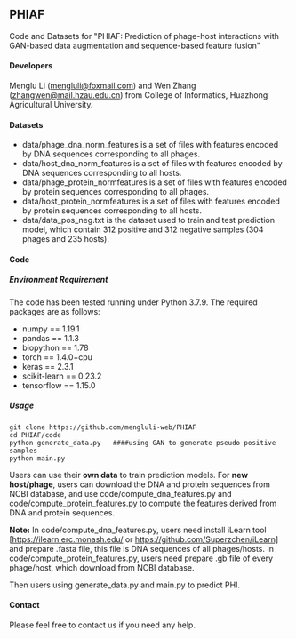 ## PHIAF

Code and Datasets for "PHIAF: Prediction of phage-host interactions with GAN-based data augmentation and sequence-based feature fusion"

#### Developers

Menglu Li (mengluli@foxmail.com) and Wen Zhang (zhangwen@mail.hzau.edu.cn) from College of Informatics, Huazhong Agricultural University.

#### Datasets

- data/phage_dna_norm_features is a set of files with features encoded by DNA sequences corresponding to all phages.
- data/host_dna_norm_features is a set of files with features encoded by DNA sequences corresponding to all hosts.
- data/phage_protein_normfeatures is a set of files with features encoded by protein sequences corresponding to all phages.
- data/host_protein_normfeatures is a set of files with features encoded by protein sequences corresponding to all hosts.
- data/data_pos_neg.txt is the dataset used to train and test prediction model, which contain 312 positive and 312 negative samples (304 phages and 235 hosts).

#### Code

##### Environment Requirement

The code has been tested running under Python 3.7.9. The required packages are as follows:

- numpy == 1.19.1
- pandas == 1.1.3
- biopython == 1.78
- torch == 1.4.0+cpu
- keras == 2.3.1
- scikit-learn == 0.23.2
- tensorflow == 1.15.0

##### Usage

```
git clone https://github.com/mengluli-web/PHIAF
cd PHIAF/code
python generate_data.py   ####using GAN to generate pseudo positive samples
python main.py
```

Users can use their **own data** to train prediction models. 
For **new host/phage**, users can download the DNA and protein sequences from NCBI database, and use code/compute_dna_features.py and code/compute_protein_features.py to compute the features derived from DNA and protein sequences.

**Note:** In code/compute_dna_features.py, users need install iLearn tool [https://ilearn.erc.monash.edu/ or https://github.com/Superzchen/iLearn] and prepare .fasta file, this file is DNA sequences of all phages/hosts. 
In code/compute_protein_features.py, users need prepare .gb file of every phage/host, which download from NCBI database.  

Then users using generate_data.py and main.py to predict PHI.

#### Contact

Please feel free to contact us if you need any help.
